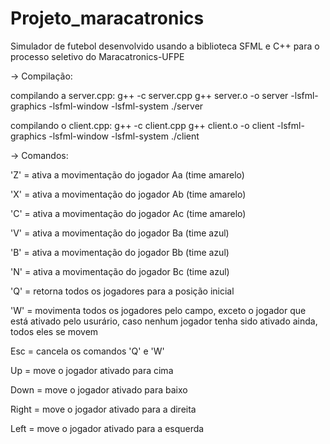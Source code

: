 # Projeto_maracatronics
Simulador de futebol desenvolvido usando a biblioteca SFML e C++ para o processo seletivo do Maracatronics-UFPE

-> Compilação: 

compilando a server.cpp: 
g++ -c server.cpp 
g++ server.o -o server -lsfml-graphics -lsfml-window -lsfml-system
./server

compilando o client.cpp:
g++ -c client.cpp 
g++ client.o -o client -lsfml-graphics -lsfml-window -lsfml-system 
./client

 -> Comandos:
 
 'Z' = ativa a movimentação do jogador Aa (time amarelo)
 
 'X' = ativa a movimentação do jogador Ab (time amarelo)
 
 'C' = ativa a movimentação do jogador Ac (time amarelo)
 
 'V' = ativa a movimentação do jogador Ba (time azul)
 
 'B' = ativa a movimentação do jogador Bb (time azul)
 
 'N' = ativa a movimentação do jogador Bc (time azul)
 
 'Q' = retorna todos os jogadores para a posição inicial
 
 'W' = movimenta todos os jogadores pelo campo, exceto o jogador que está ativado pelo usurário, caso nenhum jogador tenha sido
  ativado ainda, todos eles se movem
  
  Esc = cancela os comandos 'Q' e 'W'
  
  Up = move o jogador ativado para cima
  
  Down = move o jogador ativado para baixo
  
  Right = move o jogador ativado para a direita
  
  Left = move o jogador ativado para a esquerda
  
